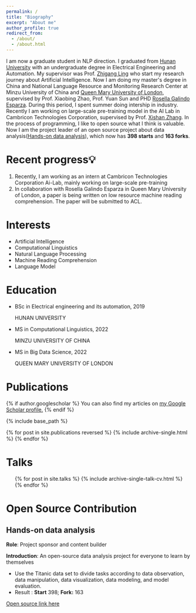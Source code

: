 ```yaml
---
permalink: /
title: "Biography"
excerpt: "About me"
author_profile: true
redirect_from: 
  - /about/
  - /about.html
---
```

I am now a graduate student in NLP direction. I graduated from [Hunan University](http://www-en.hnu.edu.cn/) with an undergraduate degree in Electrical Engineering and Automation. My supervisor was Prof. [Zhigang Ling](http://eeit.hnu.edu.cn/info/1307/4568.htm) who start my research journey about Artificial Intelligence. Now I am doing my master's degree in China and National Language Resource and Monitoring Research Center at Minzu University of China and [Queen Mary University of London](https://www.qmul.ac.uk/), supervised by Prof. Xiaobing Zhao, Prof. Yuan Sun and PHD [Rosella Galindo Esparza](https://scholar.google.com/citations?user=oxqjNj8AAAAJ&hl=en). During this period, I spent summer doing intership in industry. Recently I am working on large-scale pre-training model in the AI Lab in Cambricon Technologies Corporation, supervised by Prof. [Xishan Zhang](http://people.ucas.edu.cn/~zhangxishan?language=en). In the process of programming, I like to open source what I think is valuable. Now I am the project leader of an open source project about data analysis([Hands-on data analysis](https://github.com/datawhalechina/hands-on-data-analysis/blob/master/README-English.md)), which now has **398 starts** and **163 forks**.
# Recent progress💡

1. Recently, I am working as an intern at Cambricon Technologies Corporation Ai-Lab, mainly working on large-scale pre-training
2. In collaboration with Rosella Galindo Esparza in Queen Mary University of London, a paper is being written on low resource machine reading comprehension. The paper will be submitted to ACL.

# Interests

- Artificial Intelligence
- Computational Linguistics
- Natural Language Processing
- Machine Reading Comprehension
- Language Model

# Education

- BSc in Electrical engineering and its automation, 2019

  HUNAN UNIVERSITY

- MS in Computational Linguistics, 2022

  MINZU UNIVERSITY OF CHINA

- MS in Big Data Science, 2022

  QUEEN MARY UNIVERSITY OF LONDON
  

# Publications

{% if author.googlescholar %}
  You can also find my articles on <u><a href="{{author.googlescholar}}">my Google Scholar profile</a>.</u>
{% endif %}

{% include base_path %}

{% for post in site.publications reversed %}
  {% include archive-single.html %}
{% endfor %}

# Talks
<ul>{% for post in site.talks %}
  {% include archive-single-talk-cv.html %}
{% endfor %}</ul>


Open Source Contribution
======
## Hands-on data analysis
**Role**: Project sponsor and content builder

**Introduction**: An open-source data analysis project for everyone to learn by themselves

- Use the Titanic data set to divide tasks according to data observation, data manipulation, data visualization, data modeling, and model evaluation. 
-  Result : **Start** 398; **Fork:** 163

[Open source link here](https://github.com/datawhalechina/hands-on-data-analysis)
